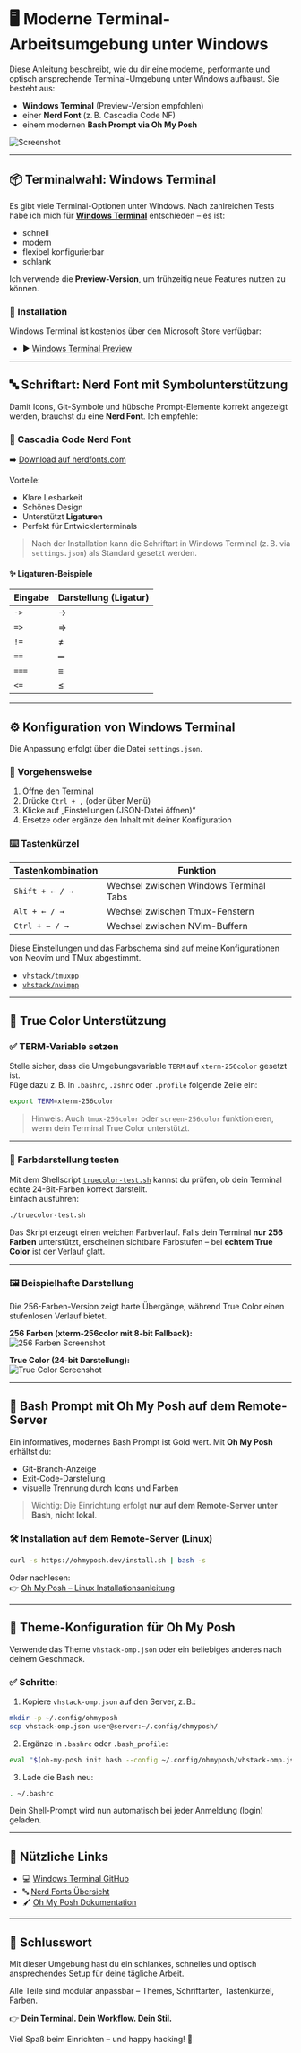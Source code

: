 # 🖥️ Moderne Terminal-Arbeitsumgebung unter Windows

Diese Anleitung beschreibt, wie du dir eine moderne, performante und 
optisch ansprechende Terminal-Umgebung unter Windows aufbaust. Sie 
besteht aus:

- **Windows Terminal** (Preview-Version empfohlen)
- einer **Nerd Font** (z. B. Cascadia Code NF)
- einem modernen **Bash Prompt via Oh My Posh**

![Screenshot](screenshot.jpg)

---

## 📦 Terminalwahl: Windows Terminal

Es gibt viele Terminal-Optionen unter Windows. Nach zahlreichen Tests 
habe ich mich für [**Windows Terminal**](https://aka.ms/terminal-preview) 
entschieden – es ist:

- schnell
- modern
- flexibel konfigurierbar
- schlank

Ich verwende die **Preview-Version**, um frühzeitig neue Features nutzen 
zu können.

### 🔧 Installation

Windows Terminal ist kostenlos über den Microsoft Store verfügbar:

- ▶️ [Windows Terminal Preview](https://apps.microsoft.com/detail/9n8g5rfz9xk3)

---

## 🔤 Schriftart: Nerd Font mit Symbolunterstützung

Damit Icons, Git-Symbole und hübsche Prompt-Elemente korrekt angezeigt 
werden, brauchst du eine **Nerd Font**. Ich empfehle:

### 💎 Cascadia Code Nerd Font

➡️ [Download auf nerdfonts.com](https://www.nerdfonts.com/font-downloads)

Vorteile:

- Klare Lesbarkeit
- Schönes Design
- Unterstützt **Ligaturen**
- Perfekt für Entwicklerterminals

> Nach der Installation kann die Schriftart in Windows Terminal 
(z. B. via `settings.json`) als Standard gesetzt werden. 

#### ✨ Ligaturen-Beispiele

| Eingabe  | Darstellung (Ligatur) |
|----------|------------------------|
| `->`     | →                      |
| `=>`     | ⇒                      |
| `!=`     | ≠                      |
| `==`     | ═                      |
| `===`    | ≡                      |
| `<=`     | ≤                      |

---

## ⚙️ Konfiguration von Windows Terminal

Die Anpassung erfolgt über die Datei `settings.json`.

### 📝 Vorgehensweise

1. Öffne den Terminal
2. Drücke `Ctrl + ,` (oder über Menü)
3. Klicke auf „Einstellungen (JSON-Datei öffnen)“
4. Ersetze oder ergänze den Inhalt mit deiner Konfiguration

### ⌨️ Tastenkürzel

| Tastenkombination     | Funktion                               |
|-----------------------|----------------------------------------|
| `Shift + ← / →`       | Wechsel zwischen Windows Terminal Tabs |
| `Alt + ← / →`         | Wechsel zwischen Tmux-Fenstern         |
| `Ctrl + ← / →`        | Wechsel zwischen NVim-Buffern          |

Diese Einstellungen und das Farbschema sind auf meine Konfigurationen 
von Neovim und TMux abgestimmt.

- [`vhstack/tmuxpp`](https://github.com/vhstack/tmuxpp)
- [`vhstack/nvimpp`](https://github.com/vhstack/nvimpp)

---

## 🎨 True Color Unterstützung

### ✅ TERM-Variable setzen

Stelle sicher, dass die Umgebungsvariable `TERM` auf `xterm-256color` gesetzt ist.  
Füge dazu z. B. in `.bashrc`, `.zshrc` oder `.profile` folgende Zeile ein:

```bash
export TERM=xterm-256color
```

> Hinweis: Auch `tmux-256color` oder `screen-256color` funktionieren, wenn dein Terminal True Color unterstützt.

---

### 🧪 Farbdarstellung testen

Mit dem Shellscript [`truecolor-test.sh`](./truecolor-test.sh) kannst du prüfen, ob dein Terminal echte 24-Bit-Farben korrekt darstellt.  
Einfach ausführen:

```bash
./truecolor-test.sh
```

Das Skript erzeugt einen weichen Farbverlauf. Falls dein Terminal **nur 256 Farben** unterstützt, erscheinen sichtbare Farbstufen – bei **echtem True Color** ist der Verlauf glatt.

---

### 🖼️ Beispielhafte Darstellung

Die 256-Farben-Version zeigt harte Übergänge, während True Color einen stufenlosen Verlauf bietet.

**256 Farben (xterm-256color mit 8-bit Fallback):**  
![256 Farben Screenshot](screens/screenshot-256color.png)

**True Color (24-bit Darstellung):**  
![True Color Screenshot](screens/screenshot-truecolor.png)

---
## 💠 Bash Prompt mit Oh My Posh auf dem Remote-Server

Ein informatives, modernes Bash Prompt ist Gold wert. 
Mit **Oh My Posh** erhältst du:

- Git-Branch-Anzeige
- Exit-Code-Darstellung
- visuelle Trennung durch Icons und Farben

> Wichtig: Die Einrichtung erfolgt **nur auf dem Remote-Server unter Bash**, **nicht lokal**.

### 🛠️ Installation auf dem Remote-Server (Linux)

```bash
curl -s https://ohmyposh.dev/install.sh | bash -s
```

Oder nachlesen:  
👉 [Oh My Posh – Linux Installationsanleitung](https://ohmyposh.dev/docs/installation/linux)

---

## 🎨 Theme-Konfiguration für Oh My Posh

Verwende das Theme `vhstack-omp.json` oder ein beliebiges anderes 
nach deinem Geschmack.

### ✅ Schritte:

1. Kopiere `vhstack-omp.json` auf den Server, z. B.:

```bash
mkdir -p ~/.config/ohmyposh
scp vhstack-omp.json user@server:~/.config/ohmyposh/
```

2. Ergänze in `.bashrc` oder `.bash_profile`:

```bash
eval "$(oh-my-posh init bash --config ~/.config/ohmyposh/vhstack-omp.json)"
```

3. Lade die Bash neu:

```bash
. ~/.bashrc
```

Dein Shell-Prompt wird nun automatisch bei jeder Anmeldung (login) geladen.

---

## 📎 Nützliche Links

- 💻 [Windows Terminal GitHub](https://github.com/microsoft/terminal)
- 🔤 [Nerd Fonts Übersicht](https://www.nerdfonts.com/font-downloads)
- 🖌️ [Oh My Posh Dokumentation](https://ohmyposh.dev/)

---

## 🧠 Schlusswort

Mit dieser Umgebung hast du ein schlankes, schnelles und optisch 
ansprechendes Setup für deine tägliche Arbeit.

Alle Teile sind modular anpassbar – Themes, Schriftarten, Tastenkürzel, Farben.  

👉 **Dein Terminal. Dein Workflow. Dein Stil.**

Viel Spaß beim Einrichten – und happy hacking! 🚀
